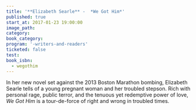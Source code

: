 ```yaml
---
title: '**Elizabeth Searle** -  *We Got Him*'
published: true
start_at: 2017-01-23 19:00:00
image_path:
category:
book_category:
program: '-writers-and-readers'
ticketed: false
test:
book_isbn:
  - wegothim
---
```



In her new novel set against the 2013 Boston Marathon bombing, Elizabeth Searle tells of a young pregnant woman and her troubled stepson. Rich with personal rage, public terror, and the tenuous yet redemptive power of love, *We Got Him* is a tour-de-force of right and wrong in troubled times.